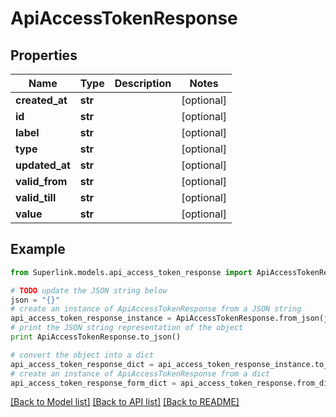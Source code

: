 # ApiAccessTokenResponse


## Properties
Name | Type | Description | Notes
------------ | ------------- | ------------- | -------------
**created_at** | **str** |  | [optional] 
**id** | **str** |  | [optional] 
**label** | **str** |  | [optional] 
**type** | **str** |  | [optional] 
**updated_at** | **str** |  | [optional] 
**valid_from** | **str** |  | [optional] 
**valid_till** | **str** |  | [optional] 
**value** | **str** |  | [optional] 

## Example

```python
from Superlink.models.api_access_token_response import ApiAccessTokenResponse

# TODO update the JSON string below
json = "{}"
# create an instance of ApiAccessTokenResponse from a JSON string
api_access_token_response_instance = ApiAccessTokenResponse.from_json(json)
# print the JSON string representation of the object
print ApiAccessTokenResponse.to_json()

# convert the object into a dict
api_access_token_response_dict = api_access_token_response_instance.to_dict()
# create an instance of ApiAccessTokenResponse from a dict
api_access_token_response_form_dict = api_access_token_response.from_dict(api_access_token_response_dict)
```
[[Back to Model list]](../README.md#documentation-for-models) [[Back to API list]](../README.md#documentation-for-api-endpoints) [[Back to README]](../README.md)


